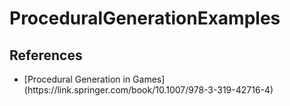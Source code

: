 # ProceduralGenerationExamples #

## References ##
<ul>
    <li>[Procedural Generation in Games](https://link.springer.com/book/10.1007/978-3-319-42716-4)
</ul>